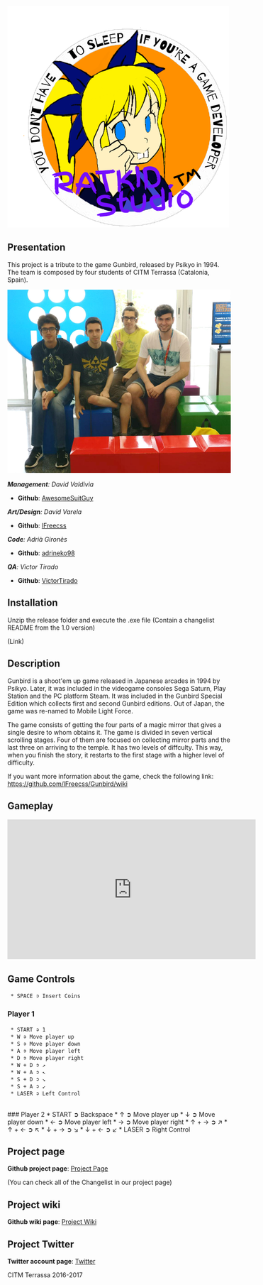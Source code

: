 ![Logo](aaaaaaaaaaaaaaaaaaaaaaaaaaaaaaaaaaaaaaaaaaaaa.png)

## Presentation

This project is a tribute to the game Gunbird, released by Psikyo in 1994. The team is composed by four students of CITM Terrassa (Catalonia, Spain).

![Group](group_photo.jpeg)

_**Management**: David Valdivia_
* **Github**: [AwesomeSuitGuy](https://github.com/AwesomeSuitGuy)

_**Art/Design**: David Varela_
* **Github**: [lFreecss](https://github.com/lFreecss)

_**Code**: Adrià Gironès_
* **Github**: [adrineko98](https://github.com/adrineko98)

_**QA**: Victor Tirado_
* **Github**: [VictorTirado](https://github.com/VictorTirado)

## Installation

Unzip the release folder and execute the .exe file (Contain a changelist README from the 1.0 version)

(Link)

## Description

Gunbird is a shoot'em up game released in Japanese arcades in 1994 by Psikyo. Later, it was included in the videogame consoles Sega Saturn, Play Station and the PC platform Steam. It was included in the Gunbird Special Edition which collects first and second Gunbird editions. Out of Japan, the game was re-named to Mobile Light Force.

The game consists of getting the four parts of a magic mirror that gives a single desire to whom obtains it. The game is divided in seven vertical scrolling stages. Four of them are focused on collecting mirror parts and the last three on arriving to the temple. It has two levels of diffculty. This way, when you finish the story, it restarts to the first stage with a higher level of difficulty.

If you want more information about the game, check the following link: https://github.com/lFreecss/Gunbird/wiki

## Gameplay

<iframe width="560" height="315" src="https://www.youtube.com/embed/p02AMfDflSA" frameborder="0" allowfullscreen></iframe>


## Game Controls
     * SPACE ➲ Insert Coins
     

### Player 1
     * START ➲ 1
     * W ➲ Move player up
     * S ➲ Move player down
     * A ➲ Move player left
     * D ➲ Move player right
     * W + D ➲ ↗
     * W + A ➲ ↖
     * S + D ➲ ↘
     * S + A ➲ ↙
     * LASER ➲ Left Control
<br>     
### Player 2
     * START ➲ Backspace
     * ↑ ➲ Move player up
     * ↓ ➲ Move player down
     * ← ➲ Move player left
     * → ➲ Move player right
     * ↑ + → ➲ ↗
     * ↑ + ← ➲ ↖
     * ↓ + → ➲ ↘
     * ↓ + ← ➲ ↙
     * LASER ➲ Right Control
     
## Project page
**Github project page**: [Project Page](https://github.com/lFreecss/Gunbird)

(You can check all of the Changelist in our project page)

## Project wiki
**Github wiki page**: [Project Wiki](https://github.com/lFreecss/Gunbird/wiki)

## Project Twitter
**Twitter account page**: [Twitter](https://twitter.com/RatkidStudio)

CITM Terrassa 2016-2017








